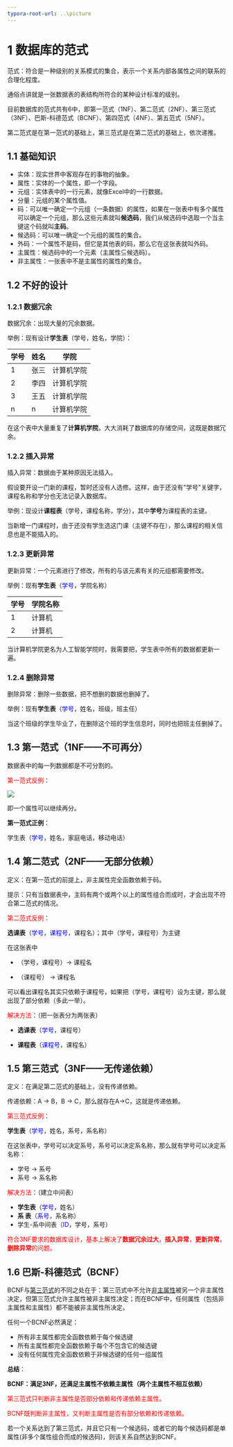 ```yaml
---
typora-root-url: ..\picture
---
```


# 1 数据库的范式

范式：符合是一种级别的关系模式的集合，表示一个关系内部各属性之间的联系的合理化程度。

通俗点讲就是一张数据表的表结构所符合的某种设计标准的级别。

目前数据库的范式共有6中，即第一范式（1NF）、第二范式（2NF）、第三范式（3NF）、巴斯-科德范式（BCNF）、第四范式（4NF）、第五范式（5NF）。

第二范式是在第一范式的基础上，第三范式是在第二范式的基础上，依次递推。



## 1.1 基础知识

- 实体：现实世界中客观存在的事物的抽象。
- 属性：实体的一个属性，即一个字段。
- 元组：实体表中的一行元素，就像Excel中的一行数据。
- 分量：元组的某个属性值。
- 码：可以唯一确定一个元组（一条数据）的属性，如果在一张表中有多个属性可以确定一个元组，那么这些元素就叫**候选码**，我们从候选码中选取一个当主键这个码就叫**主码**。
- 候选码：可以唯一确定一个元组的属性的集合。
- 外码：一个属性不是码，但它是其他表的码，那么它在这张表就叫外码。
- 主属性：候选码中的一个元素（主属性⊆候选码）。
- 非主属性：一张表中不是主属性的属性的集合。



## 1.2 不好的设计

### 1.2.1 数据冗余

数据冗余：出现大量的冗余数据。

举例：现有设计**学生表**（学号，姓名，学院）：

| 学号 | 姓名 | 学院       |
| :--- | ---- | ---------- |
| 1    | 张三 | 计算机学院 |
| 2    | 李四 | 计算机学院 |
| 3    | 王五 | 计算机学院 |
| n    | n    | 计算机学院 |

在这个表中大量重复了**计算机学院**，大大消耗了数据库的存储空间，这既是数据冗余。

### 1.2.2 插入异常

插入异常：数据由于某种原因无法插入。

假设要开设一门新的课程，暂时还没有人选修。这样，由于还没有"学号"关键字，课程名称和学分也无法记录入数据库。

举例：现设计**课程表**（学号，课程名称，学分），其中**学号**为课程表的主键。

当新增一门课程时，由于还没有学生选这门课（主键不存在），那么课程的相关信息也是不能插入的。

### 1.2.3 更新异常

更新异常：一个元素进行了修改，所有的与该元素有关的元组都需要修改。

举例：现有**学生表**（<font color="blue">学号</font>，学院名称）

| 学号 | 学院名称 |
| ---- | -------- |
| 1    | 计算机   |
| 2    | 计算机   |

当计算机学院更名为人工智能学院时，我需要把，学生表中所有的数据都更新一遍。

### 1.2.4 删除异常

删除异常：删除一些数据，把不想删的数据也删掉了。

举例：现有**学生表**（<font color="blue">学号</font>，姓名，班级，班主任）

当这个班级的学生毕业了，在删除这个班的学生信息时，同时也把班主任删掉了。



## 1.3 第一范式（1NF——不可再分）

数据表中的每一列数据都是不可分割的。

<font color="red">第一范式反例</font>：

![](第一范式反例.png)

即一个属性可以继续再分。

**第一范式正例**：

学生表（<font color="blue">学号</font>，姓名，家庭电话，移动电话）



## 1.4 第二范式（2NF——无部分依赖）

定义：在第一范式的前提上，非主属性完全函数依赖于码。

提示：只有当数据表中，主码有两个或两个以上的属性组合而成时，才会出现不符合第二范式的情况。

<font color="red">第二范式反例</font>：

**选课表**（<font color="blue">学号，课程号</font>，课程名）；其中（学号，课程号）为主键

在这张表中

- （学号，课程号）-> 课程名

- （课程号） -> 课程名

可以看出课程名其实只依赖于课程号，如果把（学号，课程号）设为主键，那么就出现了部分依赖（多此一举）。

<font color="red">解决方法</font>：（把一张表分为两张表）

- **选课表**（<font color="blue">学号</font>，课程号）

- **课程表**（<font color="blue">课程号</font>，课程名）



## 1.5 第三范式（3NF——无传递依赖）

定义：在满足第二范式的基础上，没有传递依赖。

传递依赖：A -> B，B -> C，那么就存在A->C，这就是传递依赖。

<font color="red">第三范式反例</font>：

**学生表**（<font color="blue">学号</font>，姓名，系号，系名称）

在这张表中，学号可以决定系号，系号可以决定系名称，那么就有学号可以决定系名称：

- 学号 -> 系号
- 系号 -> 系名称

<font color="red">解决方法</font>：（建立中间表）

- **学生表**（<font color="blue">学号</font>，姓名）
- **系    表**（<font color="blue">系号</font>，系名称）
- 学生-系中间表（<font color="blue">ID</font>，学号，系号）



<font color="red">符合3NF要求的数据库设计，基本上解决了**数据冗余过大**，**插入异常**，**更新异常**，**删除异常**的问题。</font>



## 1.6 巴斯-科德范式（BCNF）

BCNF与[第三范式](https://zh.wikipedia.org/wiki/%E7%AC%AC%E4%B8%89%E8%8C%83%E5%BC%8F)的不同之处在于：第三范式中不允许[非主属性](https://zh.wikipedia.org/w/index.php?title=%E9%9D%9E%E4%B8%BB%E5%B1%9E%E6%80%A7&action=edit&redlink=1)被另一个非主属性决定，但第三范式允许主属性被非主属性决定；而在BCNF中，任何属性（包括非主属性和主属性）都不能被非主属性所决定。

任何一个BCNF必然满足：

- 所有非主属性都完全函数依赖于每个候选键
- 所有主属性都完全函数依赖于每个不包含它的候选键
- 没有任何属性完全函数依赖于非候选键的任何一组属性



**总结**：

**BCNF：满足3NF，还满足主属性不依赖主属性（两个主属性不相互依赖）**

<font color="red">第三范式只判断非主属性是否部分依赖和传递依赖主属性。</font>

<font color="red">BCNF既判断非主属性，又判断主属性是否有部分依赖和传递依赖。</font>

若一个关系达到了第三范式，并且它只有一个候选码，或者它的每个候选码都是单属性(非多个属性组合而成的候选码)，则该关系自然达到BCNF。



























